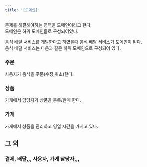 ```yaml
---
title: '[도메인]'
---
```


문제를 해결해야하는 영역을 도메인이라고 한다.  
도메인은 하위 도메인들로 구성되어있다.  

음식 배달 서비스를 개발한다고 하였을때 음식 배달 서비스가 도메인이 된다.  
음식 배달 서비스는 다음과 같은 하위 도메인으로 구성되어 있다.    

### 주문
사용자가 음식을 주문(수정,취소)한다.  

### 상품
가게에서 담당자가 상품을 등록/판매 한다.  

### 가게
가게에서 상품을 관리하고 영업 시간을 가지고 있다.  

## 그 외
### 결제, 배달,,, 사용자, 가게 담당자,,,
